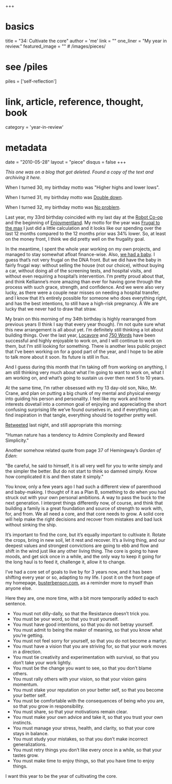 +++
# basics
title     		 = "34: Cultivate the core"
author    		 = 'me'
link      		 = ""
one_liner 		 = "My year in review."
featured_image = "" # /images/pieces/

# see /piles
piles     		 = ['self-reflection']

# link, article, reference, thought, book
category  		 = 'year-in-review' 

# metadata
date      		 = "2010-05-28"
layout    		 = "piece"
disqus    		 = false
+++

*This one was on a blog that got deleted. Found a copy of the text and archiving it here.*

When I turned 30, my birthday motto was "Higher highs and lower lows".

When I turned 31, my birthday motto was [Double down](http://busterbenson.livejournal.com/120184.html).

When I turned 32, my birthday motto was [No problem](http://busterbenson.livejournal.com/204717.html).

Last year, my 33rd birthday coincided with my last day at the [Robot Co-op](http://robotcoop.com/) and the beginning of [Enjoymentland](http://enjoymentland.com/). My motto for the year was [Frugal to the max](https://github.com/busterbenson/public/blob/master/files/yearly-report-33.md) I just did a little calculation and it looks like our spending over the last 12 months compared to the 12 months prior was 34% lower. So, at least on the money front, I think we did pretty well on the frugality goal.

In the meantime, I spent the whole year working on my own projects, and managed to stay somewhat afloat finance-wise. Also, [we had a baby](http://www.flickr.com/photos/erikbenson/collections/72157623971182557/). I guess that’s not very frugal on the DNA front. But we did have the baby in fairly frugal way: without selling the house (not our choice), without buying a car, without doing all of the screening tests, and hospital visits, and without even requiring a hospital’s intervention. I’m pretty proud about that, and think Kellianne’s more amazing than ever for having gone through the process with such grace, strength, and confidence. And we were also very lucky, as there were a couple near misses on needing a hospital transfer, and I know that it’s entirely possible for someone who does everything right, and has the best intentions, to still have a high-risk pregnancy. Â We are lucky that we never had to draw that straw.

My brain on this morning of my 34th birthday is highly rearranged from previous years (I think I say that every year though). I’m not quite sure what this new arrangement is all about yet. I’m definitely still thinking a lot about building things. Over the last year, [Locavore](https://itunes.apple.com/us/app/locavore/id306140158?mt=8) and [750 Words](http://750words.com) have been successful and highly enjoyable to work on, and I will continue to work on them, but I’m still looking for something. There is another less public project that I’ve been working on for a good part of the year, and I hope to be able to talk more about it soon. Its future is still in flux.

And I guess during this month that I’m taking off from working on anything, I am still thinking very much about what I’m going to want to work on, what I am working on, and what’s going to sustain us over then next 5 to 10 years.

At the same time, I’m rather obsessed with my 13 day-old son, Niko, Mr. Crane, and plan on putting a big chunk of my mental and physical energy into guiding his person and personality. I feel like my work and home interests dovetail into a common goal of enjoying and appreciating the short confusing surprising life we’ve found ourselves in, and if everything can find inspiration in that tangle, everything should tie together pretty well.

[Retweeted](http://twitter.com/busterbenson/status/14888451749) last night, and still appropriate this morning:

"Human nature has a tendency to Admire Complexity and Reward Simplicity."

Another somehow related quote from page 37 of Hemingway’s *Garden of Eden*:

"Be careful, he said to himself, it is all very well for you to write simply and the simpler the better. But do not start to think so damned simply. Know how complicated it is and then state it simply."

You know, only a few years ago I had such a different view of parenthood and baby-making. I thought of it as a Plan B, something to do when you had struck out with your own personal ambitions. A way to pass the buck to the next generation. I interpret things differently now, of course, and think that building a family is a great foundation and source of strength to work with, for, and from. We all need a core, and that core needs to grow. A solid core will help make the right decisions and recover from mistakes and bad luck without sinking the ship.

It’s important to find the core, but it’s equally important to cultivate it. Rotate the crops, bring in new soil, let it rest and recover. It’s a living thing, and our deepest values and strongest convictions are going to ebb and flow and shift in the wind just like any other living thing. The core is going to have moods, and get sick once in a while, and the only way to keep it going for the long haul is to feed it, challenge it, allow it to change.

I’ve had a core set of goals to live by for 3 years now, and it has been shifting every year or so, adapting to my life. I post it on the front page of my homepage, [busterbenson.com](http://busterbenson.com/), as a reminder more to myself than anyone else.

Here they are, one more time, with a bit more temporarily added to each sentence.

* You must not dilly-dally, so that the Resistance doesn’t trick you.
* You must be your word, so that you trust yourself.
* You must have good intentions, so that you do not betray yourself.
* You must admit to being the maker of meaning, so that you know what you’re getting.
* You must not feel sorry for yourself, so that you do not become a martyr.
* You must have a vision that you are striving for, so that your work moves in a direction.
* You must tie creativity and experimentation with survival, so that you don’t take your work lightly.
* You must be the change you want to see, so that you don’t blame others.
* You must rally others with your vision, so that your vision gains momentum.
* You must stake your reputation on your better self, so that you become your better self.
* You must be comfortable with the consequences of being who you are, so that you grow in responsibility.
* You must share, so that your motivations remain clear.
* You must make your own advice and take it, so that you trust your own instincts.
* You must manage your stress, health, and clarity, so that your core stays in balance.
* You must study your mistakes, so that you don’t make incorrect generalizations.
* You must retry things you don’t like every once in a while, so that your tastes grow.
* You must make time to enjoy things, so that you have time to enjoy things.

I want this year to be the year of cultivating the core.